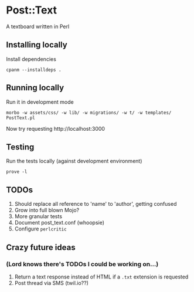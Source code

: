 # Post::Text

A textboard written in Perl

## Installing locally

Install dependencies

    cpanm --installdeps .

## Running locally

Run it in development mode

    morbo -w assets/css/ -w lib/ -w migrations/ -w t/ -w templates/ PostText.pl

Now try requesting http://localhost:3000

## Testing

Run the tests locally (against development environment)

    prove -l

## TODOs

1. Should replace all reference to 'name' to 'author', getting confused
1. Grow into full blown Mojo?
1. More granular tests
1. Document post_text.conf (whoopsie)
1. Configure `perlcritic`

## Crazy future ideas

### (Lord knows there's TODOs I could be working on...)

1. Return a text response instead of HTML if a `.txt` extension is requested
1. Post thread via SMS (twil.io??)
